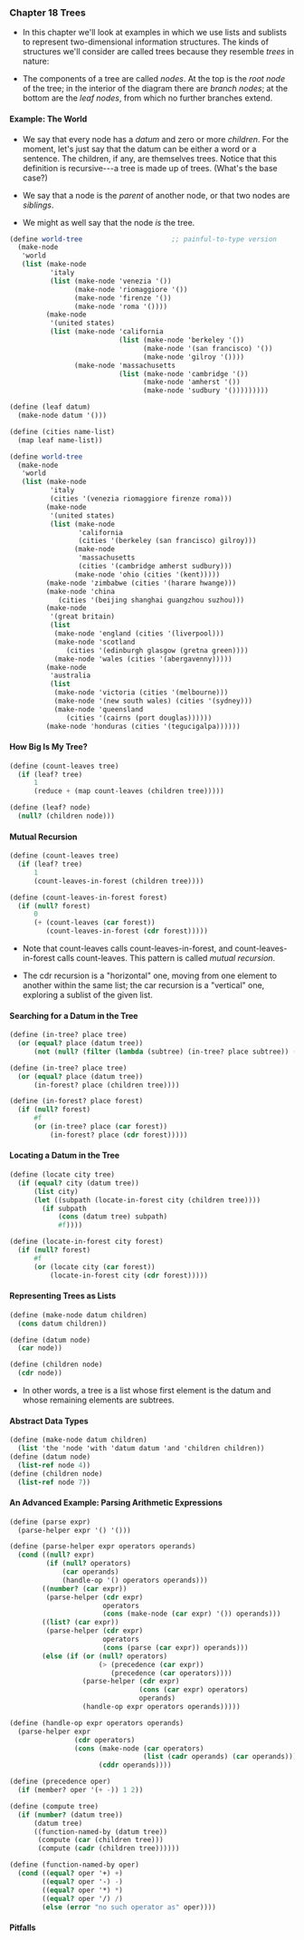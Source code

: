 ### Chapter 18 Trees
* In this chapter we'll look at examples in which we use lists and sublists to represent two-dimensional information structures. The kinds of structures we'll consider are called trees because they resemble *trees* in nature:

* The components of a tree are called *nodes*. At the top is the *root node* of the tree; in the interior of the diagram there are *branch nodes*; at the bottom are the *leaf nodes*, from which no further branches extend.

#### Example: The World
* We say that every node has a *datum* and zero or more *children*. For the moment, let's just say that the datum can be either a word or a sentence. The children, if any, are themselves trees. Notice that this definition is recursive---a tree is made up of trees. (What's the base case?)

* We say that a node is the *parent* of another node, or that two nodes are *siblings*.

* We might as well say that the node *is* the tree.

```Scheme
(define world-tree                      ;; painful-to-type version
  (make-node
   'world
   (list (make-node
          'italy
          (list (make-node 'venezia '())
                (make-node 'riomaggiore '())
                (make-node 'firenze '())
                (make-node 'roma '())))
         (make-node
          '(united states)
          (list (make-node 'california
                           (list (make-node 'berkeley '())
                                 (make-node '(san francisco) '())
                                 (make-node 'gilroy '())))
                (make-node 'massachusetts
                           (list (make-node 'cambridge '())
                                 (make-node 'amherst '())
                                 (make-node 'sudbury '()))))))))
```

```Scheme
(define (leaf datum)
  (make-node datum '()))

(define (cities name-list)
  (map leaf name-list))
```

```Scheme
(define world-tree
  (make-node
   'world
   (list (make-node
          'italy
          (cities '(venezia riomaggiore firenze roma)))
         (make-node
          '(united states)
          (list (make-node
                 'california
                 (cities '(berkeley (san francisco) gilroy)))
                (make-node
                 'massachusetts
                 (cities '(cambridge amherst sudbury)))
                (make-node 'ohio (cities '(kent)))))
         (make-node 'zimbabwe (cities '(harare hwange)))
         (make-node 'china
		    (cities '(beijing shanghai guangzhou suzhou)))
         (make-node
          '(great britain)
          (list 
           (make-node 'england (cities '(liverpool)))
           (make-node 'scotland
		      (cities '(edinburgh glasgow (gretna green))))
           (make-node 'wales (cities '(abergavenny)))))
         (make-node
          'australia
          (list
           (make-node 'victoria (cities '(melbourne)))
           (make-node '(new south wales) (cities '(sydney)))
           (make-node 'queensland
		      (cities '(cairns (port douglas))))))
         (make-node 'honduras (cities '(tegucigalpa))))))
```

#### How Big Is My Tree?
```Scheme
(define (count-leaves tree)
  (if (leaf? tree)
      1
      (reduce + (map count-leaves (children tree)))))

(define (leaf? node)
  (null? (children node)))
```

#### Mutual Recursion
```Scheme
(define (count-leaves tree)
  (if (leaf? tree)
      1
      (count-leaves-in-forest (children tree))))

(define (count-leaves-in-forest forest)
  (if (null? forest)
      0
      (+ (count-leaves (car forest))
         (count-leaves-in-forest (cdr forest)))))
```

* Note that count-leaves calls count-leaves-in-forest, and count-leaves-in-forest calls count-leaves. This pattern is called *mutual recursion*.

* The cdr recursion is a "horizontal" one, moving from one element to another within the same list; the car recursion is a "vertical" one, exploring a sublist of the given list.

#### Searching for a Datum in the Tree
```Scheme
(define (in-tree? place tree)
  (or (equal? place (datum tree))
      (not (null? (filter (lambda (subtree) (in-tree? place subtree)) (children tree))))))
```

```Scheme
(define (in-tree? place tree)
  (or (equal? place (datum tree))
      (in-forest? place (children tree))))

(define (in-forest? place forest)
  (if (null? forest)
      #f
      (or (in-tree? place (car forest))
          (in-forest? place (cdr forest)))))
```

#### Locating a Datum in the Tree
```Scheme
(define (locate city tree)
  (if (equal? city (datum tree))
      (list city)
      (let ((subpath (locate-in-forest city (children tree))))
        (if subpath
            (cons (datum tree) subpath)
            #f))))

(define (locate-in-forest city forest)
  (if (null? forest)
      #f
      (or (locate city (car forest))
          (locate-in-forest city (cdr forest)))))
```

#### Representing Trees as Lists
```Scheme
(define (make-node datum children)
  (cons datum children))

(define (datum node)
  (car node))

(define (children node)
  (cdr node))
```

* In other words, a tree is a list whose first element is the datum and whose remaining elements are subtrees.

#### Abstract Data Types
```Scheme
(define (make-node datum children)
  (list 'the 'node 'with 'datum datum 'and 'children children))
(define (datum node)
  (list-ref node 4))
(define (children node)
  (list-ref node 7))
```

#### An Advanced Example: Parsing Arithmetic Expressions
```Scheme
(define (parse expr)
  (parse-helper expr '() '()))

(define (parse-helper expr operators operands)
  (cond ((null? expr)
         (if (null? operators)
             (car operands)
             (handle-op '() operators operands)))
        ((number? (car expr))
         (parse-helper (cdr expr)
                       operators
                       (cons (make-node (car expr) '()) operands)))
        ((list? (car expr))
         (parse-helper (cdr expr)
                       operators
                       (cons (parse (car expr)) operands)))
        (else (if (or (null? operators)
                      (> (precedence (car expr))
                         (precedence (car operators))))
                  (parse-helper (cdr expr)
                                (cons (car expr) operators)
                                operands)
                  (handle-op expr operators operands)))))

(define (handle-op expr operators operands)
  (parse-helper expr
                (cdr operators)
                (cons (make-node (car operators)
                                 (list (cadr operands) (car operands)))
                      (cddr operands))))

(define (precedence oper)
  (if (member? oper '(+ -)) 1 2))
```

```Scheme
(define (compute tree)
  (if (number? (datum tree))
      (datum tree)
      ((function-named-by (datum tree))
       (compute (car (children tree)))
       (compute (cadr (children tree))))))

(define (function-named-by oper)
  (cond ((equal? oper '+) +)
        ((equal? oper '-) -)
        ((equal? oper '*) *)
        ((equal? oper '/) /)
        (else (error "no such operator as" oper))))
```

#### Pitfalls
